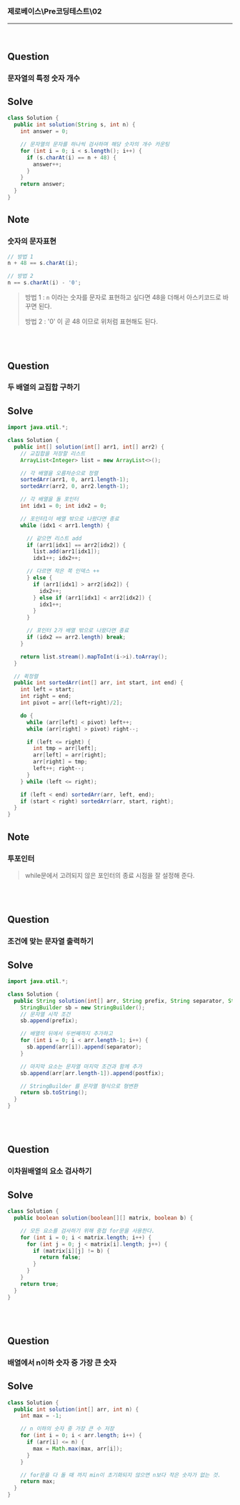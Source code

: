 ### 제로베이스\Pre코딩테스트\02

---

<br/>

## Question

### **문자열의 특정 숫자 개수**

## Solve

```java
class Solution {
  public int solution(String s, int n) {
    int answer = 0;

    // 문자열의 문자를 하나씩 검사하며 해당 숫자의 개수 카운팅
    for (int i = 0; i < s.length(); i++) {
      if (s.charAt(i) == n + 48) {
        answer++;
      }
    }
    return answer;
  }
}
```

## Note

### 숫자의 문자표현

```java
// 방법 1
n + 48 == s.charAt(i);

// 방법 2
n == s.charAt(i) - '0';
```

> 방법 1 : `n` 이라는 숫자를 문자로 표현하고 싶다면 48을 더해서 아스키코드로 바꾸면 된다.
>
> 방법 2 : '0' 이 곧 48 이므로 위처럼 표현해도 된다.

<br/><br/>

## Question

### **두 배열의 교집합 구하기**

## Solve

```java
import java.util.*;

class Solution {
  public int[] solution(int[] arr1, int[] arr2) {
    // 교집합을 저장할 리스트
    ArrayList<Integer> list = new ArrayList<>();

    // 각 배열을 오름차순으로 정렬
    sortedArr(arr1, 0, arr1.length-1);
    sortedArr(arr2, 0, arr2.length-1);

    // 각 배열을 돌 포인터
    int idx1 = 0; int idx2 = 0;

    // 포인터1이 배열 밖으로 나왔다면 종료
    while (idx1 < arr1.length) {

      // 같으면 리스트 add
      if (arr1[idx1] == arr2[idx2]) {
        list.add(arr1[idx1]);
        idx1++; idx2++;

      // 다르면 작은 쪽 인덱스 ++
      } else {
        if (arr1[idx1] > arr2[idx2]) {
          idx2++;
        } else if (arr1[idx1] < arr2[idx2]) {
          idx1++;
        }
      }

      // 포인터 2가 배열 밖으로 나왔다면 종료
      if (idx2 == arr2.length) break;
    }

    return list.stream().mapToInt(i->i).toArray();
  }

  // 퀵정렬
  public int sortedArr(int[] arr, int start, int end) {
    int left = start;
    int right = end;
    int pivot = arr[(left+right)/2];

    do {
      while (arr[left] < pivot) left++;
      while (arr[right] > pivot) right--;

      if (left <= right) {
        int tmp = arr[left];
        arr[left] = arr[right];
        arr[right] = tmp;
        left++; right--;
      }
    } while (left <= right);

    if (left < end) sortedArr(arr, left, end);
    if (start < right) sortedArr(arr, start, right);
  }
}
```

## Note

### 투포인터

> while문에서 고려되지 않은 포인터의 종료 시점을 잘 설정해 준다.

<br/><br/>

## Question

### **조건에 맞는 문자열 출력하기**

## Solve

```java
import java.util.*;

class Solution {
  public String solution(int[] arr, String prefix, String separator, String postfix) {
    StringBuilder sb = new StringBuilder();
    // 문자열 시작 조건
    sb.append(prefix);

    // 배열의 뒤에서 두번째까지 추가하고
    for (int i = 0; i < arr.length-1; i++) {
      sb.append(arr[i]).append(separator);
    }

    // 마지막 요소는 문자열 마지막 조건과 함께 추가
    sb.append(arr[arr.length-1]).append(postfix);

    // StringBuilder 를 문자열 형식으로 형변환
    return sb.toString();
  }
}
```

<br/><br/>

## Question

### **이차원배열의 요소 검사하기**

## Solve

```java
class Solution {
  public boolean solution(boolean[][] matrix, boolean b) {

    // 모든 요소를 검사하기 위해 중첩 for문을 사용한다.
    for (int i = 0; i < matrix.length; i++) {
      for (int j = 0; j < matrix[i].length; j++) {
        if (matrix[i][j] != b) {
          return false;
        }
      }
    }
    return true;
  }
}
```

<br/><br/>

## Question

### **배열에서 n이하 숫자 중 가장 큰 숫자**

## Solve

```java
class Solution {
  public int solution(int[] arr, int n) {
    int max = -1;

    // n 이하의 숫자 중 가장 큰 수 저장
    for (int i = 0; i < arr.length; i++) {
      if (arr[i] <= n) {
        max = Math.max(max, arr[i]);
      }
    }

    // for문을 다 돌 때 까지 min이 초기화되지 않으면 n보다 작은 숫자가 없는 것.
    return max;
  }
}
```
